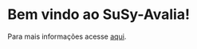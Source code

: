 # Bem vindo ao SuSy-Avalia!

Para mais informações acesse [aqui](https://github.com/Trindad/susy-avalia/wiki).
